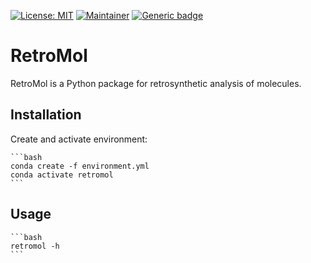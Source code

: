 [![License: MIT](https://img.shields.io/badge/License-MIT-yellow.svg)](./LICENSE)
[![Maintainer](https://img.shields.io/badge/Maintainer-davidmeijer-blue)](https://github.com/davidmeijer)
[![Generic badge](https://img.shields.io/badge/Version-alpha-green.svg)](https://shields.io/)

# RetroMol

RetroMol is a Python package for retrosynthetic analysis of molecules.

## Installation

Create and activate environment:
    
    ```bash
    conda create -f environment.yml
    conda activate retromol
    ```

## Usage

    ```bash
    retromol -h
    ```
